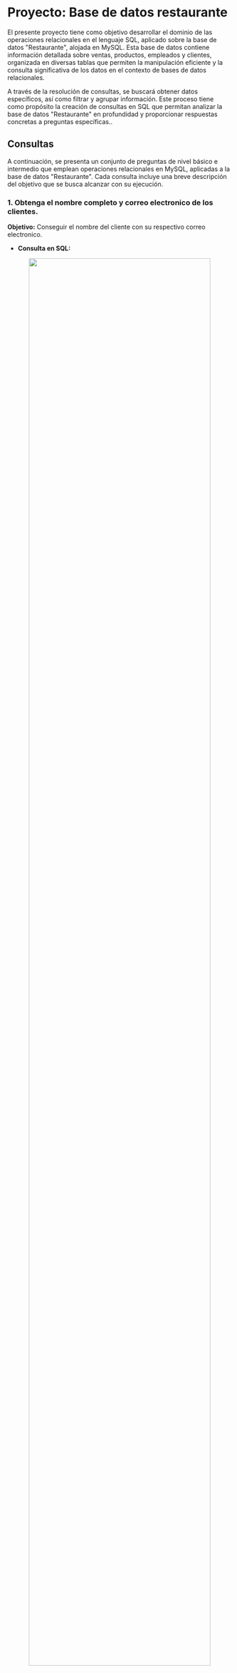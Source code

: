 # Proyecto: Base de datos restaurante

El presente proyecto tiene como objetivo desarrollar el dominio de las operaciones relacionales en el lenguaje SQL, aplicado sobre la base de datos "Restaurante", alojada en MySQL. Esta base de datos contiene información detallada sobre ventas, productos, empleados y clientes, organizada en diversas tablas que permiten la manipulación eficiente y la consulta significativa de los datos en el contexto de bases de datos relacionales.

A través de la resolución de consultas, se buscará obtener datos específicos, así como filtrar y agrupar información. Este proceso tiene como propósito la creación de consultas en SQL que permitan analizar la base de datos "Restaurante" en profundidad y proporcionar respuestas concretas a preguntas específicas..



## Consultas


A continuación, se presenta un conjunto de preguntas de nivel básico e intermedio que emplean operaciones relacionales en MySQL, aplicadas a la base de datos "Restaurante". Cada consulta incluye una breve descripción del objetivo que se busca alcanzar con su ejecución.



### 1. Obtenga el nombre completo y correo electronico de los clientes.
**Objetivo:**  Conseguir el nombre del cliente con su respectivo correo electronico.


- **Consulta en SQL:**
<div align="center">
  <img src="./Proyecto Base de datos/Imagenes proyecto/1.PNG" width=90%>
</div>
  ```sql
  
  

### 2. Obtenga el nombre completo y correo electronico de los clientes.
**Objetivo:**  Conseguir el nombre del cliente con su respectivo correo electronico.


 **Consulta en SQL:**
<div align="center">
  <img src="./Imagenes proyecto/2.png" width=90%>
</div>
  ```sql
  
  

### 3. Listar los proveedores ubicados en una ciudad especifica.
**Objetivo:**  Conseguir el nombre del cliente con su respectivo correo electronico.


 **Consulta en SQL:**
<div align="center">
  <img src="./Imagenes proyecto/3.png" width=90%>
</div>
  ```sql
  
  

### 4.Cuales son los productos disponibles, sus precios de ventas y cuantas unidades estan en stock.
**Objetivo:**  Obtener un listado con informacion clave sobre los prodcutos.


 **Consulta en SQL:**
<div align="center">
  <img src="./Imagenes proyecto/4.png" width=90%>
</div>
  ```sql
  
  

### 5. Actualizar el precio de venta de un producto especifico.
**Objetivo:**  Es filtrar la lista de productos para identificar aquellos con exitencias superiores a 10 unidades.


 **Consulta en SQL:**
<div align="center">
  <img src="./Imagenes proyecto/5.png" width=90%>
</div>
  ```sql
  

### 6. Eliminar un cliente por su cedula.
**Objetivo:**  Conseguir el nombre del cliente con su respectivo correo electronico.


 **Consulta en SQL:**
<div align="center">
  <img src="./Imagenes proyecto/6.png" width=90%>
</div>
  ```sql
  
  

### 7. Consultar  los productos con unidades disponibles mayores a 10.
**Objetivo:**  Conseguir el nombre del cliente con su respectivo correo electronico.


 **Consulta en SQL:**
<div align="center">
  <img src="./Imagenes proyecto/7.png" width=90%>
</div>
  ```sql
  
  

### 8. Obtener ventas realizadas por un empleadoe especifico.
**Objetivo:**  Conseguir el nombre del cliente con su respectivo correo electronico.


 **Consulta en SQL:**
<div align="center">
  <img src="./Imagenes proyecto/8.png" width=90%>
</div>
  ```sql
  
  

### 9. Mostrar el detalle de una de una venta especifica.
**Objetivo:**  Conseguir el nombre del cliente con su respectivo correo electronico.


 **Consulta en SQL:**
<div align="center">
  <img src="./Imagenes proyecto/9.png" width=90%>
</div>
  ```sql
  
  

### 10. Calcular el total de ventas realizadas(sumando los valores totales con iva).
**Objetivo:**  Conseguir el nombre del cliente con su respectivo correo electronico.


 **Consulta en SQL:**
<div align="center">
  <img src="./Imagenes proyecto/10.png" width=90%>
</div>
  ```sql
  
  

### 11. Que peoductos tienen mayor de 10 unidades disponibles en el inventario.
**Objetivo:** Identificar productos con bajo stock.


 **Consulta en SQL:**
<div align="center">
  <img src="./Imagenes proyecto/11.png" width=90%>
</div>
  ```sql
  
  

### 12. Obtener todas las ventas realizadas por el empleado cuyo usuario es admiinicial.
**Objetivo:**  El objetivo es obtener informacion sobre ventas asociadas a un empleado en especifico.


 **Consulta en SQL:**
<div align="center">
  <img src="./Imagenes proyecto/12.png" width=90%>
</div>
  ```sql
  
  

### 13. Cuales son los detalles de los productos vendidos en la venta con el codigo 1.
**Objetivo:**  Obtener informacion especifica sobre los productos incluidos en una venta en particular.


 **Consulta en SQL:**
<div align="center">
  <img src="./Imagenes proyecto/13.png" width=90%>
</div>
  ```sql
  
  

### 14. Obtener ventas realizadas por cada cliente.
**Objetivo:**  Obtener un la mayoria de clientes con la cantidad total de ventas realizadas incluyendo el iva.


 **Consulta en SQL:**
<div align="center">
  <img src="./Imagenes proyecto/14.png" width=90%>
</div>
  ```sql
  
  

### 15. Cuales son los clientes que han gastado mas de 500 ordenados de mayor a menor gasto.
**Objetivo:**  El objetivo de la consulta es identificar y listar los clientes con compras mayores a 500 mostrando el monto gastado de mayor a menor.


 **Consulta en SQL:**
<div align="center">
  <img src="./Imagenes proyecto/15.png" width=90%>
</div>
  ```sql
  
  ### 16. Obtener el proveedor con mayor numero de productos disponibles en stock.
**Objetivo:**  Obtener el proveedor con mayor stock.


 **Consulta en SQL:**
<div align="center">
  <img src="./Imagenes proyecto/16.png" width=90%>
</div>
  ```sql
  
  ### 17. Actualizar el precio de venta de un producto basado en el precio de compra.
**Objetivo:**  Actualiza el precico de el producto segun el precio base de la compra.


 **Consulta en SQL:**
<div align="center">
  <img src="./Imagenes proyecto/17.png" width=90%>
</div>
  ```sql

  ### 18. Cuales son los 5 productos mas vendidos en terminos de cantidad.
**Objetivo:**  El objetivo de esta consulta es identificar los 5 productos mas populares basandose en la cantidad total de unidades vendidas y ordenados de mayor a menor.


 **Consulta en SQL:**
<div align="center">
  <img src="./Imagenes proyecto/18.png" width=90%>
</div>
  ```sql

  ### 19. Listar todos los empleados que han realizado almenos una venta.
**Objetivo:** El objetivo es listar los empleados que han realizado minimo una venta.


 **Consulta en SQL:**
<div align="center">
  <img src="./Imagenes proyecto/19.png" width=90%>
</div>
  ```sql

 ### 20. Obtener los productos mas vendidos (TOP 5).
**Objetivo:**  Obtener los 5 productos mas vendidos en la tienda.


 **Consulta en SQL:**
<div align="center">
  <img src="./Imagenes proyecto/20.png" width=90%>
</div>
  ```sql

 
## Conclusión

Al explorar distintas formas de unión y filtrado en las consultas se desarrolla una visión completa sobre sql en el manejo de los datos y esto permite afianzar la habilidades en sql en el contexto de base de datos atra vez de las consultas realizadas



